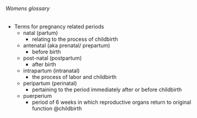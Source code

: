 ###### Womens glossary
- Terms for pregnancy related periods
    + natal (partum)
        * relating to the process of childbirth
    + antenatal (aka prenatal/ prepartum)
        * before birth
    + post-natal (postpartum)
        * after birth
    + intrapartum (intranatal)
        * the process of labor and childbirth
    + peripartum (perinatal)
        * pertaining to the period immediately after or before childbirth
    + puerperium
        * period of 6 weeks in which reproductive organs return to original function @childbirth